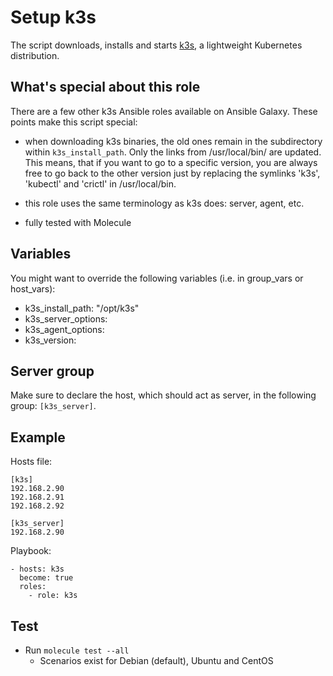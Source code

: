 # Setup k3s

The script downloads, installs and starts [k3s](https://k3s.io/), a lightweight Kubernetes  distribution.

## What's special about this role
There are a few other k3s Ansible roles available on Ansible Galaxy. These points make this script special:

- when downloading k3s binaries, the old ones remain in the subdirectory within `k3s_install_path`. Only the links from /usr/local/bin/ are updated. This means, that if you want to go to a specific version, you are always free to go back to the other version just by replacing the symlinks 'k3s', 'kubectl' and 'crictl' in /usr/local/bin.

- this role uses the same terminology as k3s does: server, agent, etc.

- fully tested with Molecule

## Variables

You might want to override the following variables (i.e. in group_vars or host_vars):

- k3s_install_path: "/opt/k3s"
- k3s_server_options:
- k3s_agent_options:
- k3s_version:

## Server group

Make sure to declare the host, which should act as server, in the following group: `[k3s_server]`.

## Example

Hosts file:

```
[k3s]
192.168.2.90
192.168.2.91
192.168.2.92

[k3s_server]
192.168.2.90
```

Playbook:

```
- hosts: k3s
  become: true
  roles:
    - role: k3s
```

## Test

- Run `molecule test --all`
  - Scenarios exist for Debian (default), Ubuntu and CentOS
